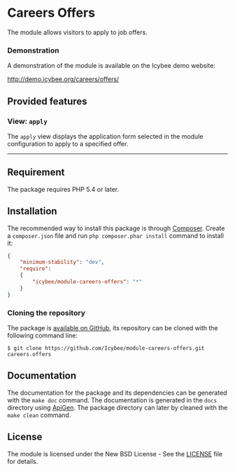 # Careers Offers

The module allows visitors to apply to job offers.





### Demonstration

A demonstration of the module is available on the Icybee demo website:

http://demo.icybee.org/careers/offers/





## Provided features

### View: `apply`

The `apply` view displays the application form selected in the module configuration to apply to
a specified offer.





----------





## Requirement

The package requires PHP 5.4 or later.





## Installation

The recommended way to install this package is through [Composer](http://getcomposer.org/).
Create a `composer.json` file and run `php composer.phar install` command to install it:

```json
{
	"minimum-stability": "dev",
	"require":
	{
		"icybee/module-careers-offers": "*"
	}
}
```





### Cloning the repository

The package is [available on GitHub](https://github.com/Icybee/module-careers-offers), its repository can be
cloned with the following command line:

	$ git clone https://github.com/Icybee/module-careers-offers.git careers.offers





## Documentation

The documentation for the package and its dependencies can be generated with the `make doc`
command. The documentation is generated in the `docs` directory using [ApiGen](http://apigen.org/).
The package directory can later by cleaned with the `make clean` command.





## License

The module is licensed under the New BSD License - See the [LICENSE](LICENSE) file for details.